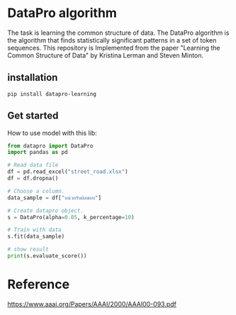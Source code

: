 # DataPro algorithm

The task is learning the common structure of data. The DataPro algorithm is the algorithm that finds statistically significant patterns in a set of token sequences.
This repository is Implemented from the paper "Learning the Common Structure of Data" by Kristina Lerman and Steven Minton.

## installation

```
pip install datapro-learning
```

## Get started

How to use model with this lib:

```python
from datapro import DataPro
import pandas as pd

# Read data file
df = pd.read_excel("street_road.xlsx")
df = df.dropna()

# Choose a column.
data_sample = df["หน่วยรับผิดชอบ"]

# Create datapro object.
s = DataPro(alpha=0.05, k_percentage=10)

# Train with data
s.fit(data_sample)

# show result
print(s.evaluate_score())
```

# Reference

https://www.aaai.org/Papers/AAAI/2000/AAAI00-093.pdf
